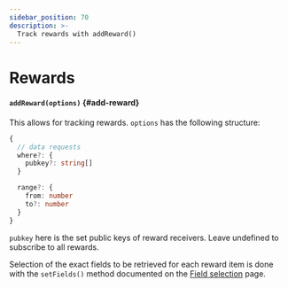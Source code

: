 ```yaml
---
sidebar_position: 70
description: >-
  Track rewards with addReward()
---
```


# Rewards

#### `addReward(options)` {#add-reward}

This allows for tracking rewards. `options` has the following structure:

```typescript
{
  // data requests
  where?: {
    pubkey?: string[]
  }

  range?: {
    from: number
    to?: number
  }
}
```

`pubkey` here is the set public keys of reward receivers. Leave undefined to subscribe to all rewards.

Selection of the exact fields to be retrieved for each reward item is done with the `setFields()` method documented on the [Field selection](../field-selection) page.
